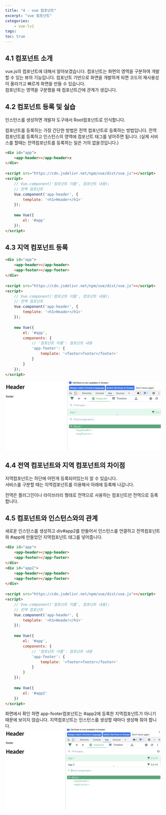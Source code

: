 ```yaml
--- 
title: "4 - vue 컴포넌트" 
excerpt: "vue 컴포넌트"
categories: 
    - vue-lv1
tags: 
toc: true
--- 
```

## 4.1 컴포넌트 소개

vue.js의 컴포넌트에 대해서 알아보겠습니다.
컴포넌트는 화면의 영역을 구분하여 개발할 수 있는 뷰의 기능입니다. 컴포넌트 기반으로 화면을 개발하게 되면 코드의 재사용성이 올라가고 빠르게 화면을 만들 수 있습니다.  
컴포넌트는 영역을 구분했을 때 컴포넌트간에 관계가 생깁니다.

## 4.2 컴포넌트 등록 및 실습

인스턴스를 생성하면 개발자 도구에서 Root컴포넌트로 인식합니다.  

컴포넌트를 등록하는 가장 간단한 방법은 전역 컴포넌트로 등록하는 방법입니다.
전역 컴포넌트를 등록하고 인스턴스의 영역에 컴포넌트 태그를 넣어주면 됩니다. 
(실제 서비스를 할때는 전역컴포넌트를 등록하는 일은 거의 없을것입니다.)
```html
<div id="app">
    <app-header></app-header>x
</div>

<script src="https://cdn.jsdelivr.net/npm/vue/dist/vue.js"></script>
<script>
    // Vue.component('컴포넌트 이름', 컴포넌트 내용);
    // 전역 컴포넌트
    Vue.component('app-header', {
        template: '<h1>Header</h1>'
    });

    new Vue({
        el: '#app'
    });
</script>
```

## 4.3 지역 컴포넌트 등록

```html
<div id="app">
    <app-header></app-header>
    <app-footer></app-footer>
</div>

<script src="https://cdn.jsdelivr.net/npm/vue/dist/vue.js"></script>
<script>
    // Vue.component('컴포넌트 이름', 컴포넌트 내용);
    // 전역 컴포넌트
    Vue.component('app-header', {
        template: '<h1>Header</h1>'
    });

    new Vue({
        el: '#app',
        components: {
            // '컴포넌트 이름': 컴포넌트 내용
            'app-footer': {
                template: '<footer>footer</footer>'
            }
        }
    });
</script>
```

![컴포넌트](/assets/images/vue/vue-lv1/beginner4_1.png)  

## 4.4 전역 컴포넌트와 지역 컴포넌트의 차이점

지역컴포넌트는 하단에 어떤게 등록되어있는지 알 수 있습니다.  
서비스를 구분할 때는 지역컴포넌트를 이용해서 아래에 등록해 나갑니다.

전역은 플러그인이나 라이브러리 형태로 전역으로 사용하는 컴포넌트만 전역으로 등록합니다.

## 4.5 컴포넌트와 인스턴스와의 관계

새로운 인스턴스를 생성하고 div#app2를 만들어서 인스턴스를 연결하고 전역컴포넌트와 #app에 만들었던 지역컴포넌트 태그를 넣어줍니다.

```html
<div id="app">
    <app-header></app-header>
    <app-footer></app-footer>
</div>
<div id="app2">
    <app-header></app-header>
    <app-footer></app-footer>
</div>

<script src="https://cdn.jsdelivr.net/npm/vue/dist/vue.js"></script>
<script>
    // Vue.component('컴포넌트 이름', 컴포넌트 내용);
    // 전역 컴포넌트
    Vue.component('app-header', {
        template: '<h1>Header</h1>'
    });

    new Vue({
        el: '#app',
        components: {
            // '컴포넌트 이름': 컴포넌트 내용
            'app-footer': {
                template: '<footer>footer</footer>'
            }
        }
    });

    new Vue({
        el: '#app2'
    })
</script>
```

화면에서 확인 하면 app-footer컴포넌트는 #app2에 등록한 지역컴포넌트가 아니기 때문에 보이지 않습니다.
지역컴포넌트는 인스턴스를 생성할 때마다 생성해 줘야 합니다.  
![컴포넌트](/assets/images/vue/vue-lv1/beginner4_2.png)  



